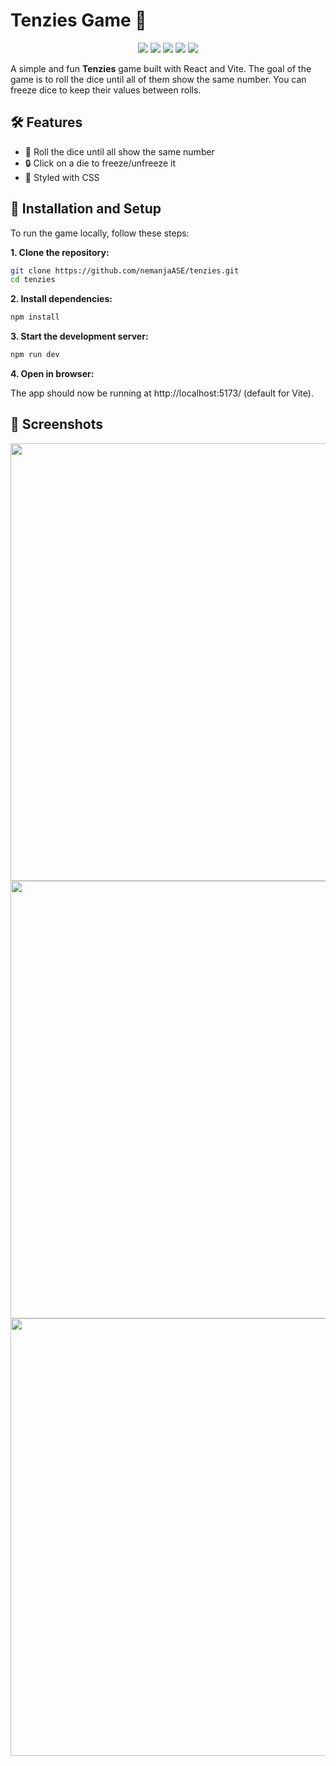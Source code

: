 # Tenzies Game 🎲

<p align="center">
  <img src="https://img.shields.io/badge/HTML5-%23E34F26.svg?style=for-the-badge&logo=html5&logoColor=white" />
  <img src="https://img.shields.io/badge/CSS3-%231572B6.svg?style=for-the-badge&logo=css3&logoColor=white" />
  <img src="https://img.shields.io/badge/JavaScript-%23F7DF1E.svg?style=for-the-badge&logo=javascript&logoColor=black" />
  <img src="https://img.shields.io/badge/React-%2361DAFB.svg?style=for-the-badge&logo=react&logoColor=black" />
  <img src="https://img.shields.io/badge/Vite-%23646CFF.svg?style=for-the-badge&logo=vite&logoColor=white" />
</p>

A simple and fun **Tenzies** game built with React and Vite. The goal of the game is to roll the dice until all of them show the same number. You can freeze dice to keep their values between rolls.

## 🛠 Features
- 🎲 Roll the dice until all show the same number  
- 🔒 Click on a die to freeze/unfreeze it  
- 🎨 Styled with CSS  

## 🚀 Installation and Setup
To run the game locally, follow these steps:

**1. Clone the repository:**
   
  ```sh
  git clone https://github.com/nemanjaASE/tenzies.git
  cd tenzies
  ```

**2. Install dependencies:**
   
  ```sh
  npm install
  ```

**3. Start the development server:**
   
  ```sh
  npm run dev
  ```

**4. Open in browser:**

The app should now be running at http://localhost:5173/ (default for Vite).

## 📸 Screenshots

<p align="center">
  <img src="https://github.com/user-attachments/assets/fe874766-213c-45b5-ab54-603d05dcab7e" width="700" />
  <img src="https://github.com/user-attachments/assets/8c887a73-2742-4df4-a5d3-1b12d5b3027b" width="700" />
  <img src="https://github.com/user-attachments/assets/1ea43d27-d3e2-4dfc-9505-1f0eb444a233" width="700" />
</p>

